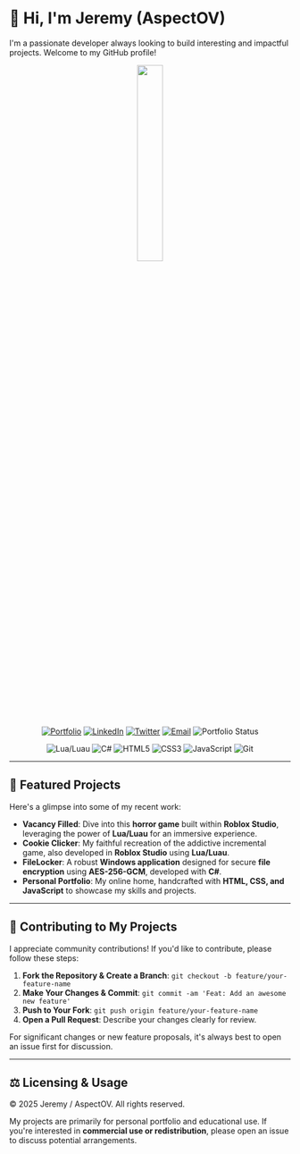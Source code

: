 # 👋 Hi, I'm Jeremy (AspectOV)

I'm a passionate developer always looking to build interesting and impactful projects. Welcome to my GitHub profile!

<p align="center">
  <img src="https://github-readme-stats.vercel.app/api/top-langs/?username=AspectOV&theme=github_dark&hide_border=false&include_all_commits=false&count_private=false&layout=compact" width=30%/>
</p>

<p align="center">
  <a href="https://jeremymhayes.com" target="_blank"><img src="https://img.shields.io/badge/Portfolio-jeremymhayes.com-blue?style=flat-square&logo=google-chrome&logoColor=white" alt="Portfolio"></a>
  <a href="https://www.linkedin.com/in/jeremymhayes/" target="_blank"><img src="https://img.shields.io/badge/LinkedIn-jeremymhayes-0077B5?style=flat-square&logo=linkedin&logoColor=white" alt="LinkedIn"></a>
  <a href="https://twitter.com/YourTwitterHandle" target="_blank"><img src="https://img.shields.io/badge/Twitter-@YourTwitterHandle-1DA1F2?style=flat-square&logo=twitter&logoColor=white" alt="Twitter"></a>
  <a href="mailto:your.email@example.com"><img src="https://img.shields.io/badge/Email-your.email@example.com-D14836?style=flat-square&logo=gmail&logoColor=white" alt="Email"></a>
  <img src="https://img.shields.io/website?url=https%3A%2F%2Fjeremymhayes.com" alt="Portfolio Status"/>
</p>

<p align="center">
  <img src="https://img.shields.io/badge/-Lua/Luau-blue?style=flat-square&logo=lua&logoColor=white" alt="Lua/Luau"/>
  <img src="https://img.shields.io/badge/-C%23-239120?style=flat-square&logo=c-sharp&logoColor=white" alt="C#"/>
  <img src="https://img.shields.io/badge/-HTML5-E34F26?style=flat-square&logo=html5&logoColor=white" alt="HTML5"/>
  <img src="https://img.shields.io/badge/-CSS3-1572B6?style=flat-square&logo=css3&logoColor=white" alt="CSS3"/>
  <img src="https://img.shields.io/badge/-JavaScript-F7DF1E?style=flat-square&logo=javascript&logoColor=black" alt="JavaScript"/>
  <img src="https://img.shields.io/badge/-Git-F05032?style=flat-square&logo=git&logoColor=white" alt="Git"/>
  </p>

---

## 🚀 Featured Projects

Here's a glimpse into some of my recent work:

* **Vacancy Filled**: Dive into this **horror game** built within **Roblox Studio**, leveraging the power of **Lua/Luau** for an immersive experience.
* **Cookie Clicker**: My faithful recreation of the addictive incremental game, also developed in **Roblox Studio** using **Lua/Luau**.
* **FileLocker**: A robust **Windows application** designed for secure **file encryption** using **AES-256-GCM**, developed with **C#**.
* **Personal Portfolio**: My online home, handcrafted with **HTML, CSS, and JavaScript** to showcase my skills and projects.

---

## 🤝 Contributing to My Projects

I appreciate community contributions! If you'd like to contribute, please follow these steps:

1.  **Fork the Repository & Create a Branch**:
    `git checkout -b feature/your-feature-name`
2.  **Make Your Changes & Commit**:
    `git commit -am 'Feat: Add an awesome new feature'`
3.  **Push to Your Fork**:
    `git push origin feature/your-feature-name`
4.  **Open a Pull Request**: Describe your changes clearly for review.

For significant changes or new feature proposals, it's always best to open an issue first for discussion.

---

## ⚖️ Licensing & Usage

© 2025 Jeremy / AspectOV. All rights reserved.

My projects are primarily for personal portfolio and educational use. If you're interested in **commercial use or redistribution**, please open an issue to discuss potential arrangements.
